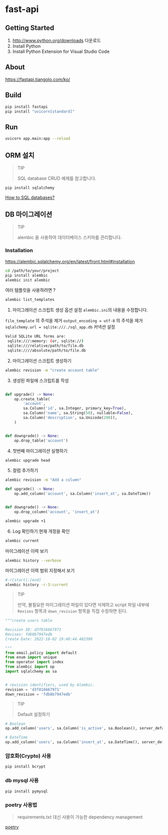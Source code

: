 # fast-api

## Getting Started

1. http://www.python.org/downloads 다운로드
2. Install Python
3. Install Python Extension for Visual Studio Code

## About

https://fastapi.tiangolo.com/ko/

## Build

```bash
pip install fastapi
pip install "uvicorn[standard]"
```

## Run

```bash
uvicorn app.main:app --reload
```

## ORM 설치

> TIP
>
> SQL database CRUD 예제를 참고합니다.

```bash
pip install sqlalchemy
```

[How to SQL databases?](https://fastapi.tiangolo.com/ko/tutorial/sql-databases)

## DB 마이그레이션

> TIP
>
> alembic 을 사용하여 데이터베이스 스키마를 관리합니다.

### Installation

https://alembic.sqlalchemy.org/en/latest/front.html#installation

```bash
cd /path/to/your/project
pip install alembic
alembic init alembic
```

여러 템플릿을 사용하려면 ?

```bash
alembic list_templates
```

1. 마이그레이션 스크립트 생성 옵션 설정
   `alembic.ini`의 내용을 수정합니다.

`file_template` 의 주석을 제거
`output_encoding = utf-8` 의 주석을 제거
`sqlalchemy.url = sqlite:///./sql_app.db` 커넥션 설정

```bash
Valid SQLite URL forms are:
 sqlite:///:memory: (or, sqlite://)
 sqlite:///relative/path/to/file.db
 sqlite:////absolute/path/to/file.db
```

2. 마이그레이션 스크립트 생성하기

```bash
alembic revision -m "create account table"

```

3. 생성된 파일에 스크립트를 작성

```python

def upgrade() -> None:
    op.create_table(
        'account',
        sa.Column('id', sa.Integer, primary_key=True),
        sa.Column('name', sa.String(50), nullable=False),
        sa.Column('description', sa.Unicode(200)),
    )


def downgrade() -> None:
    op.drop_table('account')

```

4. 첫번째 마이그레이션 실행하기

```bash
alembic upgrade head
```

5. 컬럼 추가하기

```bash
alembic revision -m "Add a column"
```

```python
def upgrade() -> None:
    op.add_column('account', sa.Column('insert_at', sa.DateTime))


def downgrade() -> None:
    op.drop_column('account', 'insert_at')
```

```bash
alembic upgrade +1
```

6. Log 확인하기
   현재 개정을 확인

```bash
alembic current
```

마이그레이션 이력 보기

```bash
alembic history --verbose
```

마이그레이션 이력 범위 지정해서 보기

```bash
#-r[start]:[end]
alembic history -r-3:current
```

> TIP
>
> 만약, 불필요한 마이그레이션 파일이 있다면 삭제하고
> script 파일 내부에 `Revises` 항목과 `down_revision` 항목을 직접 수정하면 된다.

```python
"""create users table

Revision ID: d3f816667971
Revises: fdb8b7947edb
Create Date: 2022-10-02 19:40:44.482390

"""
from email.policy import default
from enum import unique
from operator import index
from alembic import op
import sqlalchemy as sa


# revision identifiers, used by Alembic.
revision = 'd3f816667971'
down_revision = 'fdb8b7947edb'

```

> TIP
>
> Default 설정하기

```python
# Boolean
op.add_column('users', sa.Column('is_active', sa.Boolean(), server_default=sa.schema.DefaultClause("0"), nullable=False))

# DateTime
op.add_column('users', sa.Column('insert_at', sa.DateTime(), server_default=sa.func.current_timestamp(), nullable=False))
```

### 암호화(Crypto) 사용

```bash
pip install bcrypt
```

### db mysql 사용

```bash
pip install pymysql
```

### poetry 사용법

> requirements.txt 대신 사용이 가능한 dependency management

[poetry](https://python-poetry.org/docs)
